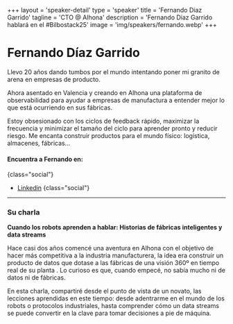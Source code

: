 +++
layout = 'speaker-detail'
type = 'speaker'
title = 'Fernando Diaz Garrido'
tagline = 'CTO @ Alhona'
description = 'Fernando Díaz Garrido hablará en el #Bilbostack25'
image = 'img/speakers/fernando.webp'
+++

# Fernando Díaz Garrido

Llevo 20 años dando tumbos por el mundo intentando poner mi granito de arena en empresas de producto.

Ahora asentado en Valencia y creando en Alhona una plataforma de observabilidad para ayudar a empresas de manufactura a entender mejor lo que está ocurriendo en sus fábricas.

Estoy obsesionado con los ciclos de feedback rápido, maximizar la frecuencia y minimizar el tamaño del ciclo para aprender pronto y reducir riesgo. Me encanta construir productos para el mundo físico: logística, almacenes, fábricas…

#### Encuentra a Fernando en:

{class="social"}

- [Linkedin](https://www.linkedin.com/in/fernando-diaz-garrido/)
  {class="social"}

---  

### Su charla
**Cuando los robots aprenden a hablar: Historias de fábricas inteligentes y data streams**

Hace casi dos años comencé una aventura en Alhona con el objetivo de hacer más competitiva a la industria manufacturera, la idea era construir un producto de datos que dotase a las fábricas de una visión 360º en tiempo real de su planta . Lo curioso es que, cuando empecé, no sabía mucho ni de datos ni de fábricas.

En esta charla, compartiré desde el punto de vista de un novato, las lecciones aprendidas en este tiempo: desde adentrarme en el mundo de los robots o protocolos industriales, hasta comprender cómo un data streams se puede convertir en la clave para tomar decisiones a pie de máquina.
